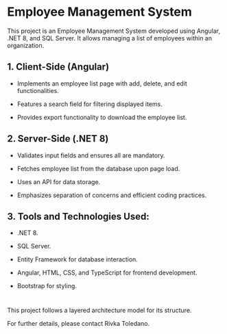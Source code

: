 # **Employee Management System**

This project is an Employee Management System developed using Angular, .NET 8, and SQL Server.
It allows managing a list of employees within an organization.

## **1. Client-Side (Angular)**
  
- Implements an employee list page with add, delete, and edit functionalities.
 
- Features a search field for filtering displayed items.
 
- Provides export functionality to download the employee list.
 
## **2. Server-Side (.NET 8)**

- Validates input fields and ensures all are mandatory.
 
-	Fetches employee list from the database upon page load.
 
-	Uses an API for data storage.
 
-	Emphasizes separation of concerns and efficient coding practices.
 
## **3. Tools and Technologies Used:**	


- .NET 8.
  
-	SQL Server.
 
-	Entity Framework for database interaction.
 
-	Angular, HTML, CSS, and TypeScript for frontend development.
 
-	Bootstrap for styling.

 # 

This project follows a layered architecture model for its structure. 

For further details, please contact Rivka Toledano.
